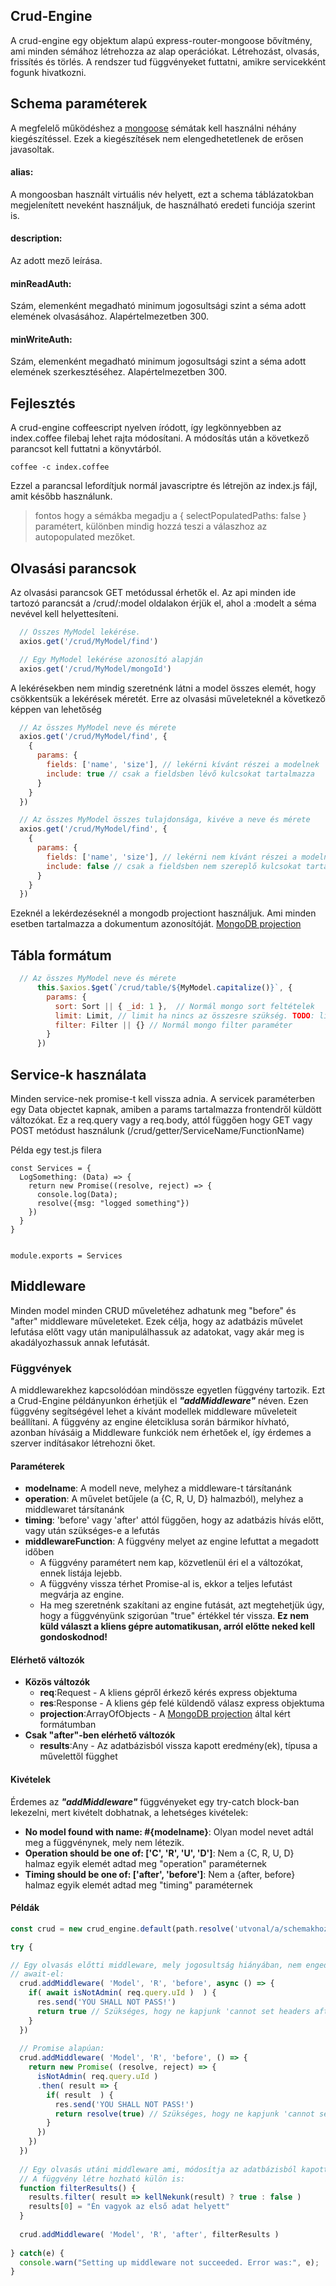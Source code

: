 ## Crud-Engine
A crud-engine egy objektum alapú express-router-mongoose bővítmény, ami minden sémához létrehozza az alap operációkat. Létrehozást, olvasás, frissítés és törlés. A rendszer tud függvényeket futtatni, amikre servicekként fogunk hivatkozni.

## Schema paraméterek
A megfelelő működéshez a [mongoose](https://mongoosejs.com/docs/guide.html) sémátak kell használni néhány kiegészítéssel. Ezek a kiegészítések nem elengedhetetlenek de erősen javasoltak.

#### alias:
A mongoosban használt virtuális név helyett, ezt a schema táblázatokban megjelenített neveként használjuk, de használható eredeti funciója szerint is.


#### description:
Az adott mező leírása.

#### minReadAuth:
Szám, elemenként megadható minimum jogosultsági szint a séma adott elemének olvasásához. Alapértelmezetben 300.

#### minWriteAuth:
Szám, elemenként megadható minimum jogosultsági szint a séma adott elemének szerkesztéséhez. Alapértelmezetben 300.

## Fejlesztés
A crud-engine coffeescript nyelven íródott, így legkönnyebben az index.coffee filebaj lehet rajta módosítani. A módosítás után a következő parancsot kell futtatni a könyvtárból.
```
coffee -c index.coffee
```
Ezzel a parancsal lefordítjuk normál javascriptre és létrejön az index.js fájl, amit később használunk.

> fontos hogy a sémákba megadju a { selectPopulatedPaths: false } paramétert, különben mindig hozzá teszi a válaszhoz az autopopulated mezőket.

## Olvasási parancsok
Az olvasási parancsok GET metódussal érhetők el. Az api minden ide tartozó parancsát a /crud/:model oldalakon érjük el, ahol a :modelt a séma nevével kell helyettesíteni.
```javascript
  // Összes MyModel lekérése.
  axios.get('/crud/MyModel/find')

  // Egy MyModel lekérése azonosító alapján
  axios.get('/crud/MyModel/mongoId')
```
A lekérésekben nem mindig szeretnénk látni a model összes elemét, hogy csökkentsük a lekérések méretét. Erre az olvasási műveleteknél a következő képpen van lehetőség
```javascript
  // Az összes MyModel neve és mérete
  axios.get('/crud/MyModel/find', {
    {
      params: {
        fields: ['name', 'size'], // lekérni kívánt részei a modelnek
        include: true // csak a fieldsben lévő kulcsokat tartalmazza
      }
    }
  })

  // Az összes MyModel összes tulajdonsága, kivéve a neve és mérete
  axios.get('/crud/MyModel/find', {
    {
      params: {
        fields: ['name', 'size'], // lekérni nem kívánt részei a modelnek
        include: false // csak a fieldsben nem szereplő kulcsokat tartalmazza
      }
    }
  })
```
Ezeknél a lekérdezéseknél a mongodb projectiont használjuk. Ami minden esetben tartalmazza a dokumentum azonosítóját. [MongoDB projection](https://docs.mongodb.com/manual/reference/method/db.collection.find/#find-projection)

## Tábla formátum
```javascript
  // Az összes MyModel neve és mérete
      this.$axios.$get(`/crud/table/${MyModel.capitalize()}`, {
        params: {
          sort: Sort || { _id: 1 },  // Normál mongo sort feltételek
          limit: Limit, // limit ha nincs az összesre szükség. TODO: limiten kívül skipet is kellene implementálni a lapozás könnyítésére
          filter: Filter || {} // Normál mongo filter paraméter
        }
      })
```

## Service-k használata
Minden service-nek promise-t kell vissza adnia. A servicek paraméterben egy Data objectet kapnak, amiben a params tartalmazza frontendről küldött változókat.
Ez a req.query vagy a req.body, attól függően hogy GET vagy POST metódust használunk (/crud/getter/ServiceName/FunctionName)

Példa egy test.js filera
```
const Services = {
  LogSomething: (Data) => {
    return new Promise((resolve, reject) => {
      console.log(Data);
      resolve({msg: "logged something"})
    })
  }
}


module.exports = Services
```


## Middleware
Minden model minden CRUD műveletéhez adhatunk meg "before" és "after" middleware műveleteket. Ezek célja, hogy  az adatbázis művelet lefutása előtt vagy után manipulálhassuk az adatokat, vagy akár meg is akadályozhassuk annak lefutását.

### Függvények
A middlewarekhez kapcsolódóan mindössze egyetlen függvény tartozik. Ezt a Crud-Engine példányunkon érhetjük el ***"addMiddleware"*** néven. Ezen függvény segítségével lehet a kívánt modellek middleware műveleteit beállítani. A függvény az engine életciklusa során bármikor hívható, azonban hívásáig a Middleware funkciók nem érhetőek el, így érdemes a szerver indításakor létrehozni őket.

#### Paraméterek
  * **modelname**: A modell neve, melyhez a middleware-t társítanánk
  * **operation**: A művelet betűjele (a {C, R, U, D} halmazból), melyhez a middlewaret társítanánk
  * **timing**: 'before' vagy 'after' attól függően, hogy az adatbázis hívás előtt, vagy után szükséges-e a lefutás
  * **middlewareFunction**: A függvény melyet az engine lefuttat a megadott időben
    * A függvény paramétert nem kap, közvetlenül éri el a változókat, ennek listája lejebb.
    * A függvény vissza térhet Promise-al is, ekkor a teljes lefutást megvárja az engine.
    * Ha meg szeretnénk szakítani az engine futását, azt megtehetjük úgy, hogy a függvényünk szigorúan "true" értékkel tér vissza. **Ez nem küld választ a kliens gépre automatikusan, arról előtte neked kell gondoskodnod!**

#### Elérhető változók
  * **Közös változók**
    * **req**:Request - A kliens gépről érkező kérés express objektuma
    * **res**:Response - A kliens gép felé küldendő válasz express objektuma
    * **projection**:ArrayOfObjects - A [MongoDB projection](https://docs.mongodb.com/manual/reference/method/db.collection.find/#find-projection) által kért formátumban
  * **Csak "after"-ben elérhető változók**
    * **results**:Any - Az adatbázisból vissza kapott eredmény(ek), típusa a művelettől függhet

#### Kivételek
  Érdemes az ***"addMiddleware"*** függvényeket egy try-catch block-ban lekezelni, mert kivételt dobhatnak, a lehetséges kivételek:

  * **No model found with name: #{modelname}**: Olyan model nevet adtál meg a függvénynek, mely nem létezik.
  * **Operation should be one of: ['C', 'R', 'U', 'D']**: Nem a {C, R, U, D}  halmaz egyik elemét adtad meg "operation" paraméternek
  * **Timing should be one of: ['after', 'before']**:  Nem a {after, before} halmaz egyik elemét adtad meg "timing" paraméternek

#### Példák
```javascript
const crud = new crud_engine.default(path.resolve('utvonal/a/schemakhoz'));

try {

// Egy olvasás előtti middleware, mely jogosultság hiányában, nem engedélyezi az adatbázis elérését.
// await-el:
  crud.addMiddleware( 'Model', 'R', 'before', async () => {
    if( await isNotAdmin( req.query.uId )  ) {
      res.send('YOU SHALL NOT PASS!')
      return true // Szükséges, hogy ne kapjunk 'cannot set headers after they are sent to the client' írás hibát.
    }
  })
  
  // Promise alapúan:
  crud.addMiddleware( 'Model', 'R', 'before', () => {
    return new Promise( (resolve, reject) => {
      isNotAdmin( req.query.uId )
      .then( result => {
        if( result  ) {
          res.send('YOU SHALL NOT PASS!')
          return resolve(true) // Szükséges, hogy ne kapjunk 'cannot set headers after they are sent to the client' írás hibát.
        }
      })
    })
  })
  
  // Egy olvasás utáni middleware ami, módosítja az adatbázisból kapott adatokat.
  // A függvény létre hozható külön is:
  function filterResults() {
    results.filter( result => kellNekunk(result) ? true : false )
    results[0] = "Én vagyok az első adat helyett"
  }
  
  crud.addMiddleware( 'Model', 'R', 'after', filterResults )
  
} catch(e) {
  console.warn("Setting up middleware not succeeded. Error was:", e);
}
```

